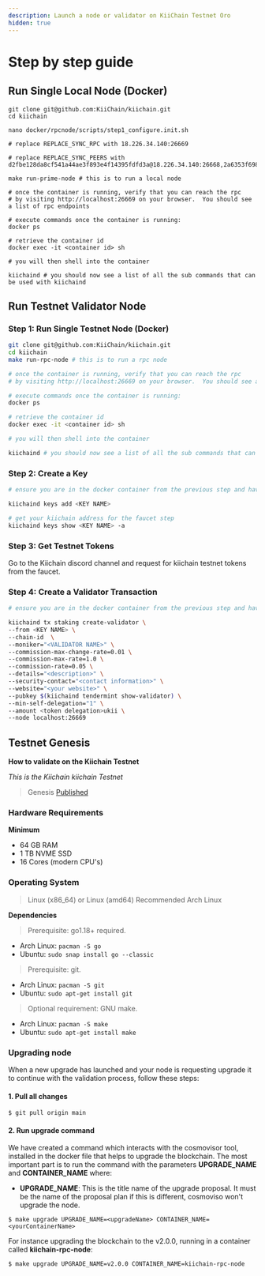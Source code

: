 ```yaml
---
description: Launch a node or validator on KiiChain Testnet Oro
hidden: true
---
```


# Step by step guide

## Run Single Local Node (Docker)

```
git clone git@github.com:KiiChain/kiichain.git
cd kiichain
```

```
nano docker/rpcnode/scripts/step1_configure.init.sh

# replace REPLACE_SYNC_RPC with 18.226.34.140:26669

# replace REPLACE_SYNC_PEERS with d2fbe128da8cf541a44ae3f893e4f14395fdfd3a@18.226.34.140:26668,2a6353f698929346e4a7b4ea8987a5c7748c73af@3.142.36.147:26668
```

```
make run-prime-node # this is to run a local node

# once the container is running, verify that you can reach the rpc
# by visiting http://localhost:26669 on your browser.  You should see a list of rpc endpoints

# execute commands once the container is running:
docker ps

# retrieve the container id
docker exec -it <container id> sh

# you will then shell into the container

kiichaind # you should now see a list of all the sub commands that can be used with kiichaind
```

## Run Testnet Validator Node

### Step 1: Run Single Testnet Node (Docker)

```sh
git clone git@github.com:KiiChain/kiichain.git
cd kiichain
make run-rpc-node # this is to run a rpc node

# once the container is running, verify that you can reach the rpc
# by visiting http://localhost:26669 on your browser.  You should see a list of rpc endpoints

# execute commands once the container is running:
docker ps

# retrieve the container id
docker exec -it <container id> sh

# you will then shell into the container

kiichaind # you should now see a list of all the sub commands that can be used with kiichaind
```

### Step 2: Create a Key

```sh
# ensure you are in the docker container from the previous step and have access to kiichaind

kiichaind keys add <KEY NAME>

# get your kiichain address for the faucet step
kiichaind keys show <KEY NAME> -a
```

### Step 3: Get Testnet Tokens

Go to the Kiichain discord channel and request for kiichain testnet tokens from the faucet.

### Step 4: Create a Validator Transaction

```sh
# ensure you are in the docker container from the previous step and have access to kiichaind

kiichaind tx staking create-validator \
--from <KEY NAME> \
--chain-id  \
--moniker="<VALIDATOR NAME>" \
--commission-max-change-rate=0.01 \
--commission-max-rate=1.0 \
--commission-rate=0.05 \
--details="<description>" \
--security-contact="<contact information>" \
--website="<your website>" \
--pubkey $(kiichaind tendermint show-validator) \
--min-self-delegation="1" \
--amount <token delegation>ukii \
--node localhost:26669
```

## Testnet Genesis

**How to validate on the Kiichain Testnet**

_This is the Kiichain kiichain Testnet_

> Genesis [Published](https://raw.githubusercontent.com/KiiChain/testnets/refs/heads/main/testnet_oro/genesis.json)

### Hardware Requirements

**Minimum**

* 64 GB RAM
* 1 TB NVME SSD
* 16 Cores (modern CPU's)

### Operating System

> Linux (x86\_64) or Linux (amd64) Recommended Arch Linux

**Dependencies**

> Prerequisite: go1.18+ required.

* Arch Linux: `pacman -S go`
* Ubuntu: `sudo snap install go --classic`

> Prerequisite: git.

* Arch Linux: `pacman -S git`
* Ubuntu: `sudo apt-get install git`

> Optional requirement: GNU make.

* Arch Linux: `pacman -S make`
* Ubuntu: `sudo apt-get install make`

### Upgrading node

When a new upgrade has launched and your node is requesting upgrade it to continue with the validation process, follow these steps:

#### 1. Pull all changes

```
$ git pull origin main
```

#### 2. Run upgrade command

We have created a command which interacts with the cosmovisor tool, installed in the docker file that helps to upgrade the blockchain. The most important part is to run the command with the parameters **UPGRADE\_NAME** and **CONTAINER\_NAME** where:

* **UPGRADE\_NAME**: This is the title name of the upgrade proposal. It must be the name of the proposal plan if this is different, cosmoviso won't upgrade the node.

```
$ make upgrade UPGRADE_NAME=<upgradeName> CONTAINER_NAME=<yourContainerName>
```

For instance upgrading the blockchain to the v2.0.0, running in a container called **kiichain-rpc-node**:

```
$ make upgrade UPGRADE_NAME=v2.0.0 CONTAINER_NAME=kiichain-rpc-node
```

